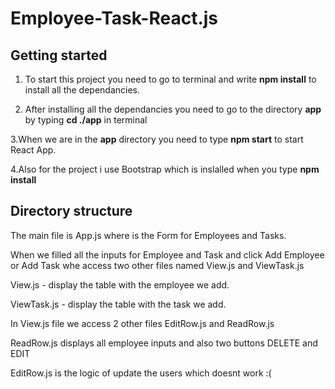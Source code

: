 # Employee-Task-React.js

## Getting started

 1. To start this project you need to go to terminal and write <b>npm install</b> to install all the dependancies.
 
 2. After installing all the dependancies you need to go to the directory <b>app</b> by typing <b>cd ./app</b> in terminal
 
   3.When we are in the <b>app</b> directory you need to type <b>npm start</b> to start React App.
   
   4.Also for the project i use Bootstrap which is inslalled when you type <b>npm install</b>


## Directory structure

The main file is App.js where is the Form for Employees and Tasks.


When we filled all the inputs for Employee and Task and click Add Employee or Add Task whe access two other files named View.js and ViewTask.js

View.js - display the table with the employee we add.


ViewTask.js -  display the table with the task we add.

In View.js file we access 2 other files EditRow.js and ReadRow.js


ReadRow.js displays all employee inputs and also two buttons DELETE and EDIT


EditRow.js is the logic of update the users which doesnt work :(




